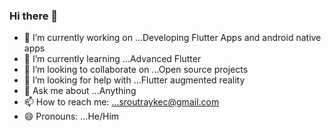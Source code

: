 ### Hi there 👋


- 🔭 I’m currently working on ...Developing Flutter Apps and android native apps
- 🌱 I’m currently learning ...Advanced Flutter
- 👯 I’m looking to collaborate on ...Open source projects
- 🤔 I’m looking for help with ...Flutter augmented reality
- 💬 Ask me about ...Anything
- 📫 How to reach me: ...sroutraykec@gmail.com
- 😄 Pronouns: ...He/Him


